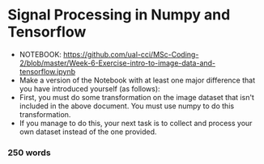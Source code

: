 # Signal Processing in Numpy and Tensorflow

- NOTEBOOK: https://github.com/ual-cci/MSc-Coding-2/blob/master/Week-6-Exercise-intro-to-image-data-and-tensorflow.ipynb
- Make a version of the Notebook with at least one major difference that you have introduced yourself (as follows):
- First, you must do some transformation on the image dataset that isn't included in the above document. You must use numpy to do this transformation.
- If you manage to do this, your next task is to collect and process your own dataset instead of the one provided.

### 250 words
